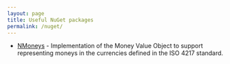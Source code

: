 ```yaml
---
layout: page
title: Useful NuGet packages
permalink: /nuget/
---
```

* [NMoneys](http://nuget.org/packages/NMoneys) - Implementation of the Money Value Object to support representing moneys in the currencies defined in the ISO 4217 standard.
